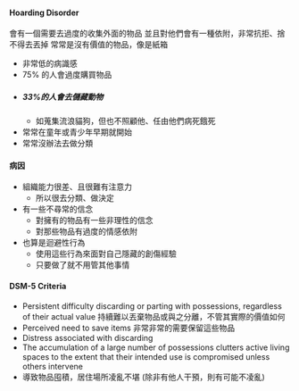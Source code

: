 #### Hoarding Disorder
會有一個需要去過度的收集外面的物品
並且對他們會有一種依附，非常抗拒、捨不得去丟掉
常常是沒有價值的物品，像是紙箱
- 非常低的病識感
- 75% 的人會過度購買物品
- ##### 33%的人會去儲藏動物
	- 如蒐集流浪貓狗，但也不照顧他、任由他們病死餓死
- 常常在童年或青少年早期就開始
- 常常沒辦法去做分類

#### 病因
- 組織能力很差、且很難有注意力
	- 所以很去分類、做決定
- 有一些不尋常的信念
	- 對擁有的物品有一些非理性的信念
	- 對那些物品有過度的情感依附
- 也算是迴避性行為
	- 使用這些行為來面對自己隱藏的創傷經驗
	- 只要做了就不用管其他事情

#### DSM-5 Criteria
- Persistent difficulty discarding or parting with possessions, regardless of their actual value
	持續難以丟棄物品或與之分離，不管其實際的價值如何
- Perceived need to save items
非常非常的需要保留這些物品
- Distress associated with discarding
- The accumulation of a large number of possessions clutters active living spaces to the extent that their intended use is compromised unless others intervene
- 導致物品囤積，居住場所凌亂不堪 (除非有他人干預，則有可能不凌亂)